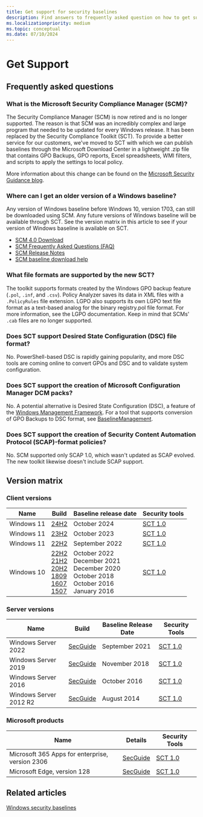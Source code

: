 ```yaml
---
title: Get support for security baselines
description: Find answers to frequently asked question on how to get support for baselines, the Security Compliance Toolkit (SCT), and related articles.
ms.localizationpriority: medium
ms.topic: conceptual
ms.date: 07/10/2024
---
```


# Get Support

## Frequently asked questions

### What is the Microsoft Security Compliance Manager (SCM)?

The Security Compliance Manager (SCM) is now retired and is no longer supported. The reason is that SCM was an incredibly complex and large program that needed to be updated for every Windows release. It has been replaced by the Security Compliance Toolkit (SCT). To provide a better service for our customers, we've moved to SCT with which we can publish baselines through the Microsoft Download Center in a lightweight .zip file that contains GPO Backups, GPO reports, Excel spreadsheets, WMI filters, and scripts to apply the settings to local policy.

More information about this change can be found on the [Microsoft Security Guidance blog](/archive/blogs/secguide/security-compliance-manager-scm-retired-new-tools-and-procedures).

### Where can I get an older version of a Windows baseline?

Any version of Windows baseline before Windows 10, version 1703, can still be downloaded using SCM. Any future versions of Windows baseline will be available through SCT. See the version matrix in this article to see if your version of Windows baseline is available on SCT.

- [SCM 4.0 Download](/previous-versions/tn-archive/cc936627(v=technet.10))
- [SCM Frequently Asked Questions (FAQ)](https://social.technet.microsoft.com/wiki/contents/articles/1836.microsoft-security-compliance-manager-scm-frequently-asked-questions-faq.aspx)
- [SCM Release Notes](https://social.technet.microsoft.com/wiki/contents/articles/1864.microsoft-security-compliance-manager-scm-release-notes.aspx)
- [SCM baseline download help](https://social.technet.microsoft.com/wiki/contents/articles/1865.microsoft-security-compliance-manager-scm-baseline-download-help.aspx)

### What file formats are supported by the new SCT?

The toolkit supports formats created by the Windows GPO backup feature (`.pol`, `.inf`, and `.csv`). Policy Analyzer saves its data in XML files with a `.PolicyRules` file extension. LGPO also supports its own LGPO text file format as a text-based analog for the binary registry.pol file format. For more information, see the LGPO documentation. Keep in mind that SCMs' `.cab` files are no longer supported.

### Does SCT support Desired State Configuration (DSC) file format?

No. PowerShell-based DSC is rapidly gaining popularity, and more DSC tools are coming online to convert GPOs and DSC and to validate system configuration.

### Does SCT support the creation of Microsoft Configuration Manager DCM packs?

No. A potential alternative is Desired State Configuration (DSC), a feature of the [Windows Management Framework](https://www.microsoft.com/download/details.aspx?id=54616). For a tool that supports conversion of GPO Backups to DSC format, see [BaselineManagement](https://github.com/Microsoft/BaselineManagement).

### Does SCT support the creation of Security Content Automation Protocol (SCAP)-format policies?

No. SCM supported only SCAP 1.0, which wasn't updated as SCAP evolved. The new toolkit likewise doesn't include SCAP support.

## Version matrix

### Client versions

| Name | Build | Baseline release date | Security tools |
|--|--|--|--|
| Windows 11 | [24H2](https://techcommunity.microsoft.com/t5/microsoft-security-baselines/windows-11-version-24h2-security-baseline/ba-p/4252801) <br> | October 2024<br> | [SCT 1.0](https://www.microsoft.com/download/details.aspx?id=55319) |
| Windows 11 | [23H2](https://techcommunity.microsoft.com/t5/microsoft-security-baselines/windows-11-version-23h2-security-baseline/ba-p/3967618) <br> | October 2023<br> | [SCT 1.0](https://www.microsoft.com/download/details.aspx?id=55319) |
| Windows 11 | [22H2](https://techcommunity.microsoft.com/t5/microsoft-security-baselines/windows-11-version-22h2-security-baseline/ba-p/3632520) <br> | September 2022<br> | [SCT 1.0](https://www.microsoft.com/download/details.aspx?id=55319) |
| Windows 10 | [22H2](https://techcommunity.microsoft.com/t5/microsoft-security-baselines/windows-10-version-22h2-security-baseline/ba-p/3655724) <br> [21H2](https://techcommunity.microsoft.com/t5/microsoft-security-baselines/security-baseline-for-windows-10-version-21h2/ba-p/3042703) <br> [20H2](https://techcommunity.microsoft.com/t5/microsoft-security-baselines/security-baseline-final-for-windows-10-and-windows-server/ba-p/1999393) <br> [1809](https://techcommunity.microsoft.com/t5/microsoft-security-baselines/security-baseline-final-for-windows-10-v1809-and-windows-server/ba-p/701082) <br> [1607](/archive/blogs/secguide/security-baseline-for-windows-10-v1607-anniversary-edition-and-windows-server-2016) <br>[1507](/archive/blogs/secguide/security-baseline-for-windows-10-v1507-build-10240-th1-ltsb-update) | October 2022<br>December 2021<br>December 2020<br>October 2018<br>October 2016 <br>January 2016 | [SCT 1.0](https://www.microsoft.com/download/details.aspx?id=55319) |

### Server versions

| Name | Build | Baseline Release Date | Security Tools |
|--|--|--|--|
| Windows Server 2022 | [SecGuide](https://techcommunity.microsoft.com/t5/microsoft-security-baselines/windows-server-2022-security-baseline/ba-p/2724685) | September 2021 | [SCT 1.0](https://www.microsoft.com/download/details.aspx?id=55319) |
| Windows Server 2019 | [SecGuide](https://techcommunity.microsoft.com/t5/microsoft-security-baselines/security-baseline-final-for-windows-10-v1809-and-windows-server/ba-p/701082) | November 2018 | [SCT 1.0](https://www.microsoft.com/download/details.aspx?id=55319) |
| Windows Server 2016 | [SecGuide](/archive/blogs/secguide/security-baseline-for-windows-10-v1607-anniversary-edition-and-windows-server-2016) | October 2016 | [SCT 1.0](https://www.microsoft.com/download/details.aspx?id=55319) |
| Windows Server 2012 R2 | [SecGuide](/archive/blogs/secguide/security-baseline-for-windows-10-v1607-anniversary-edition-and-windows-server-2016) | August 2014 | [SCT 1.0](https://www.microsoft.com/download/details.aspx?id=55319) |

### Microsoft products

| Name | Details | Security Tools |
|--|--|--|
| Microsoft 365 Apps for enterprise, version 2306 | [SecGuide](https://techcommunity.microsoft.com/t5/microsoft-security-baselines/security-baseline-for-m365-apps-for-enterprise-v2306/ba-p/3858702) | [SCT 1.0](https://www.microsoft.com/download/details.aspx?id=55319) |
| Microsoft Edge, version 128 | [SecGuide](https://techcommunity.microsoft.com/t5/microsoft-security-baselines/security-baseline-for-microsoft-edge-version-128/ba-p/4237524) | [SCT 1.0](https://www.microsoft.com/download/details.aspx?id=55319) |

## Related articles

[Windows security baselines](windows-security-baselines.md)
